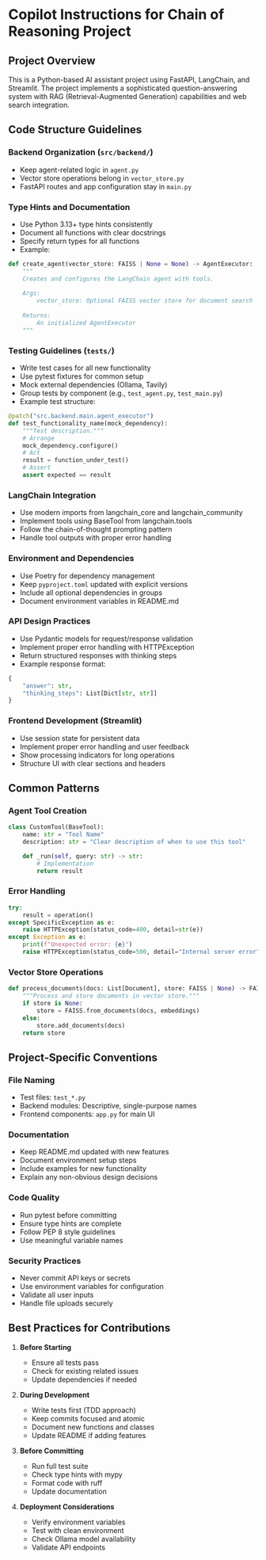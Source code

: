 # Copilot Instructions for Chain of Reasoning Project

## Project Overview
This is a Python-based AI assistant project using FastAPI, LangChain, and Streamlit. The project implements a sophisticated question-answering system with RAG (Retrieval-Augmented Generation) capabilities and web search integration.

## Code Structure Guidelines

### Backend Organization (`src/backend/`)
- Keep agent-related logic in `agent.py`
- Vector store operations belong in `vector_store.py`
- FastAPI routes and app configuration stay in `main.py`

### Type Hints and Documentation
- Use Python 3.13+ type hints consistently
- Document all functions with clear docstrings
- Specify return types for all functions
- Example:
```python
def create_agent(vector_store: FAISS | None = None) -> AgentExecutor:
    """
    Creates and configures the LangChain agent with tools.
    
    Args:
        vector_store: Optional FAISS vector store for document search
    
    Returns:
        An initialized AgentExecutor
    """
```

### Testing Guidelines (`tests/`)
- Write test cases for all new functionality
- Use pytest fixtures for common setup
- Mock external dependencies (Ollama, Tavily)
- Group tests by component (e.g., `test_agent.py`, `test_main.py`)
- Example test structure:
```python
@patch("src.backend.main.agent_executor")
def test_functionality_name(mock_dependency):
    """Test description."""
    # Arrange
    mock_dependency.configure()
    # Act
    result = function_under_test()
    # Assert
    assert expected == result
```

### LangChain Integration
- Use modern imports from langchain_core and langchain_community
- Implement tools using BaseTool from langchain.tools
- Follow the chain-of-thought prompting pattern
- Handle tool outputs with proper error handling

### Environment and Dependencies
- Use Poetry for dependency management
- Keep `pyproject.toml` updated with explicit versions
- Include all optional dependencies in groups
- Document environment variables in README.md

### API Design Practices
- Use Pydantic models for request/response validation
- Implement proper error handling with HTTPException
- Return structured responses with thinking steps
- Example response format:
```python
{
    "answer": str,
    "thinking_steps": List[Dict[str, str]]
}
```

### Frontend Development (Streamlit)
- Use session state for persistent data
- Implement proper error handling and user feedback
- Show processing indicators for long operations
- Structure UI with clear sections and headers

## Common Patterns

### Agent Tool Creation
```python
class CustomTool(BaseTool):
    name: str = "Tool Name"
    description: str = "Clear description of when to use this tool"

    def _run(self, query: str) -> str:
        # Implementation
        return result
```

### Error Handling
```python
try:
    result = operation()
except SpecificException as e:
    raise HTTPException(status_code=400, detail=str(e))
except Exception as e:
    print(f"Unexpected error: {e}")
    raise HTTPException(status_code=500, detail="Internal server error")
```

### Vector Store Operations
```python
def process_documents(docs: List[Document], store: FAISS | None) -> FAISS:
    """Process and store documents in vector store."""
    if store is None:
        store = FAISS.from_documents(docs, embeddings)
    else:
        store.add_documents(docs)
    return store
```

## Project-Specific Conventions

### File Naming
- Test files: `test_*.py`
- Backend modules: Descriptive, single-purpose names
- Frontend components: `app.py` for main UI

### Documentation
- Keep README.md updated with new features
- Document environment setup steps
- Include examples for new functionality
- Explain any non-obvious design decisions

### Code Quality
- Run pytest before committing
- Ensure type hints are complete
- Follow PEP 8 style guidelines
- Use meaningful variable names

### Security Practices
- Never commit API keys or secrets
- Use environment variables for configuration
- Validate all user inputs
- Handle file uploads securely

## Best Practices for Contributions

1. **Before Starting**
   - Ensure all tests pass
   - Check for existing related issues
   - Update dependencies if needed

2. **During Development**
   - Write tests first (TDD approach)
   - Keep commits focused and atomic
   - Document new functions and classes
   - Update README if adding features

3. **Before Committing**
   - Run full test suite
   - Check type hints with mypy
   - Format code with ruff
   - Update documentation

4. **Deployment Considerations**
   - Verify environment variables
   - Test with clean environment
   - Check Ollama model availability
   - Validate API endpoints
